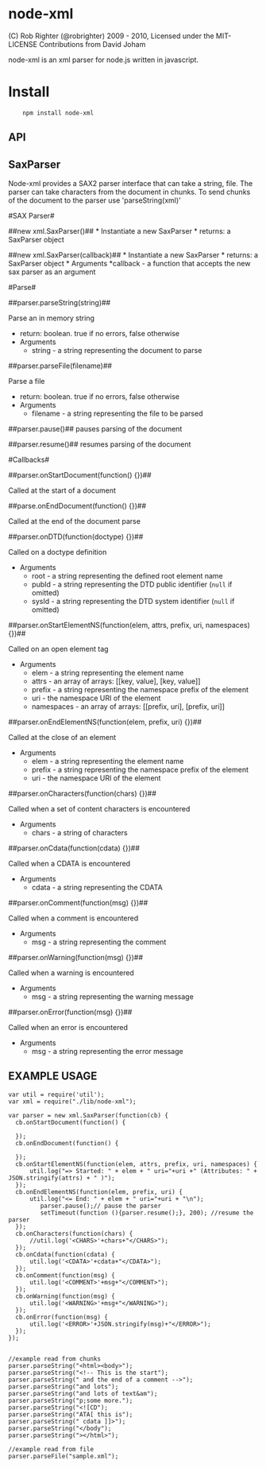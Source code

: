 node-xml
===================

(C) Rob Righter (@robrighter) 2009 - 2010, Licensed under the MIT-LICENSE
Contributions from David Joham

 node-xml is an xml parser for node.js written in javascript. 

# Install

		npm install node-xml

API
---
 

SaxParser
---------

Node-xml provides a SAX2 parser interface that can take a string, file. The parser can take characters from the document in chunks. To send chunks of the document to the parser use 'parseString(xml)'

#SAX Parser#

##new xml.SaxParser()##
	* Instantiate a new SaxParser
	* returns: a SaxParser object

##new xml.SaxParser(callback)##
	* Instantiate a new SaxParser
	* returns: a SaxParser object
	* Arguments
		*callback - a function that accepts the new sax parser as an argument
	
#Parse#

##parser.parseString(string)##

Parse an in memory string
* return: boolean. true if no errors, false otherwise
* Arguments
	* string - a string representing the document to parse

##parser.parseFile(filename)##

Parse a file
* return: boolean. true if no errors, false otherwise
* Arguments
	* filename - a string representing the file to be parsed
	
##parser.pause()##
pauses parsing of the document

##parser.resume()##
resumes parsing of the document

#Callbacks#

##parser.onStartDocument(function() {})##

Called at the start of a document

##parse.onEndDocument(function() {})##

 Called at the end of the document parse

##parser.onDTD(function(doctype) {})##

Called on a doctype definition
* Arguments
	* root - a string representing the defined root element name
	* pubId - a string representing the DTD public identifier (`null` if omitted)
	* sysId - a string representing the DTD system identifier (`null` if omitted)

##parser.onStartElementNS(function(elem, attrs, prefix, uri, namespaces) {})##

Called on an open element tag
* Arguments
	* elem - a string representing the element name
	* attrs - an array of arrays: [[key, value], [key, value]]
	* prefix - a string representing the namespace prefix of the element
	* uri - the namespace URI of the element
	* namespaces - an array of arrays: [[prefix, uri], [prefix, uri]]

##parser.onEndElementNS(function(elem, prefix, uri) {})##

Called at the close of an element
* Arguments
	* elem - a string representing the element name
    * prefix - a string representing the namespace prefix of the element
    * uri - the namespace URI of the element

##parser.onCharacters(function(chars) {})##

Called when a set of content characters is encountered
* Arguments
	* chars - a string of characters

##parser.onCdata(function(cdata) {})##

Called when a CDATA is encountered
* Arguments
	* cdata - a string representing the CDATA

##parser.onComment(function(msg) {})##

Called when a comment is encountered
* Arguments
	* msg - a string representing the comment

##parser.onWarning(function(msg) {})##

Called when a warning is encountered
* Arguments
	* msg - a string representing the warning message

##parser.onError(function(msg) {})##

Called when an error is encountered
   * Arguments
		* msg - a string representing the error message
	

EXAMPLE USAGE
-------------

	var util = require('util');
	var xml = require("./lib/node-xml");
	
	var parser = new xml.SaxParser(function(cb) {
	  cb.onStartDocument(function() {
		
	  });
	  cb.onEndDocument(function() {
		
	  });
	  cb.onStartElementNS(function(elem, attrs, prefix, uri, namespaces) {
	      util.log("=> Started: " + elem + " uri="+uri +" (Attributes: " + JSON.stringify(attrs) + " )");
	  });
	  cb.onEndElementNS(function(elem, prefix, uri) {
	      util.log("<= End: " + elem + " uri="+uri + "\n");
	         parser.pause();// pause the parser
	         setTimeout(function (){parser.resume();}, 200); //resume the parser
	  });
	  cb.onCharacters(function(chars) {
	      //util.log('<CHARS>'+chars+"</CHARS>");
	  });
	  cb.onCdata(function(cdata) {
	      util.log('<CDATA>'+cdata+"</CDATA>");
	  });
	  cb.onComment(function(msg) {
	      util.log('<COMMENT>'+msg+"</COMMENT>");
	  });
	  cb.onWarning(function(msg) {
	      util.log('<WARNING>'+msg+"</WARNING>");
	  });
	  cb.onError(function(msg) {
	      util.log('<ERROR>'+JSON.stringify(msg)+"</ERROR>");
	  });
	});
	

	//example read from chunks
	parser.parseString("<html><body>");
	parser.parseString("<!-- This is the start");
	parser.parseString(" and the end of a comment -->");
	parser.parseString("and lots");
	parser.parseString("and lots of text&am");
	parser.parseString("p;some more.");
	parser.parseString("<![CD");
	parser.parseString("ATA[ this is");
	parser.parseString(" cdata ]]>");
	parser.parseString("</body");
	parser.parseString("></html>");

	//example read from file
	parser.parseFile("sample.xml");
